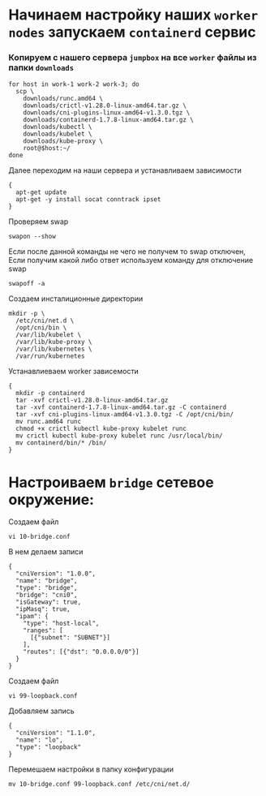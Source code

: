 # Начинаем настройку наших `worker nodes`  запускаем `containerd` сервис

### Копируем с нашего сервера `jumpbox` на все `worker` файлы из папки `downloads`
~~~
for host in work-1 work-2 work-3; do
  scp \
    downloads/runc.amd64 \
    downloads/crictl-v1.28.0-linux-amd64.tar.gz \
    downloads/cni-plugins-linux-amd64-v1.3.0.tgz \
    downloads/containerd-1.7.8-linux-amd64.tar.gz \
    downloads/kubectl \
    downloads/kubelet \
    downloads/kube-proxy \
    root@$host:~/
done
~~~
Далее переходим на наши сервера и устанавливаем зависимости
~~~
{
  apt-get update
  apt-get -y install socat conntrack ipset
}
~~~
Проверяем swap 
~~~
swapon --show
~~~
Если после данной команды не чего не получем то swap отключен, Если получим какой либо ответ используем команду для отключение swap
~~~
swapoff -a
~~~
Создаем инсталиционные директории
~~~
mkdir -p \
  /etc/cni/net.d \
  /opt/cni/bin \
  /var/lib/kubelet \
  /var/lib/kube-proxy \
  /var/lib/kubernetes \
  /var/run/kubernetes
~~~
Устанавлиеваем worker зависемости
~~~
{
  mkdir -p containerd
  tar -xvf crictl-v1.28.0-linux-amd64.tar.gz
  tar -xvf containerd-1.7.8-linux-amd64.tar.gz -C containerd
  tar -xvf cni-plugins-linux-amd64-v1.3.0.tgz -C /opt/cni/bin/
  mv runc.amd64 runc
  chmod +x crictl kubectl kube-proxy kubelet runc 
  mv crictl kubectl kube-proxy kubelet runc /usr/local/bin/
  mv containerd/bin/* /bin/
}
~~~

# Настроиваем `bridge` сетевое окружение:
Создаем файл
~~~
vi 10-bridge.conf
~~~
В нем делаем записи
~~~
{
  "cniVersion": "1.0.0",
  "name": "bridge",
  "type": "bridge",
  "bridge": "cni0",
  "isGateway": true,
  "ipMasq": true,
  "ipam": {
    "type": "host-local",
    "ranges": [
      [{"subnet": "SUBNET"}]
    ],
    "routes": [{"dst": "0.0.0.0/0"}]
  }
}
~~~
Создаем файл
~~~
vi 99-loopback.conf 
~~~
Добавляем запись
~~~
{
  "cniVersion": "1.1.0",
  "name": "lo",
  "type": "loopback"
}
~~~
Перемешаем настройки в папку конфигурации
~~~
mv 10-bridge.conf 99-loopback.conf /etc/cni/net.d/
~~~
